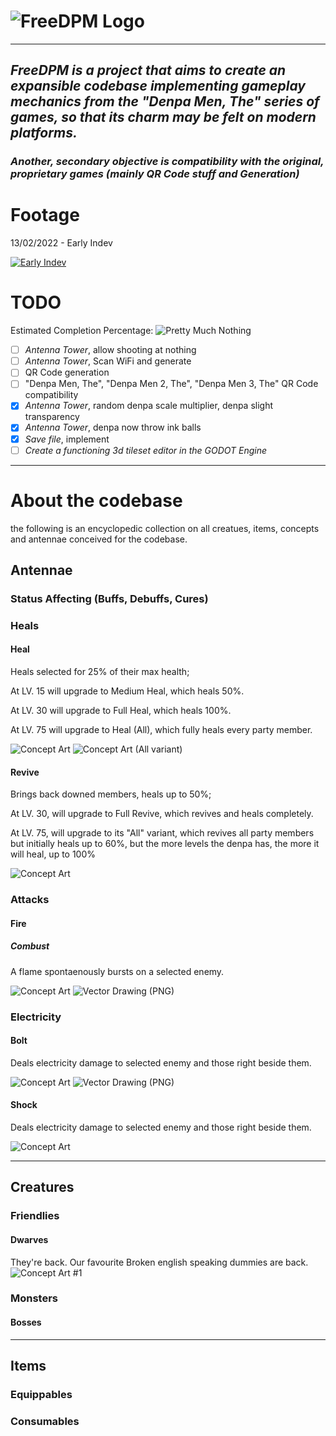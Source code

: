 # ![FreeDPM Logo](src/logo.png "FreeDPM")

--------------------------------------------------------------------------------

## _FreeDPM is a project that aims to create an expansible codebase implementing gameplay mechanics from the "Denpa Men, The" series of games, so that its charm may be felt on modern platforms._

### _Another, secondary objective is compatibility with the original, proprietary games (mainly QR Code stuff and Generation)_

# Footage

13/02/2022 - Early Indev

[![Early Indev](http://img.youtube.com/vi/2yaVttZoP04/0.jpg)](https://www.youtube.com/watch?v=2yaVttZoP04 "Early Indev")

# TODO

Estimated Completion Percentage: ![Pretty Much Nothing](https://progress-bar.dev/1?title=Nothing)

- [ ] _Antenna Tower_, allow shooting at nothing
- [ ] _Antenna Tower_, Scan WiFi and generate
- [ ] QR Code generation
- [ ] "Denpa Men, The", "Denpa Men 2, The", "Denpa Men 3, The" QR Code compatibility
- [X] _Antenna Tower_, random denpa scale multiplier, denpa slight transparency
- [X] _Antenna Tower_, denpa now throw ink balls
- [X] _Save file_, implement
- [ ] _Create a functioning 3d tileset editor in the GODOT Engine_

--------------------------------------------------------------------------------

# About the codebase

the following is an encyclopedic collection on all creatues, items, concepts and antennae conceived for the codebase.

## Antennae

### Status Affecting (Buffs, Debuffs, Cures)

### Heals

#### Heal

Heals selected for 25% of their max health;

At LV. 15 will upgrade to Medium Heal, which heals 50%.

At LV. 30 will upgrade to Full Heal, which heals 100%.

At LV. 75 will upgrade to Heal (All), which fully heals every party member.

![Concept Art](readme-media/antennae/heal/single.png) ![Concept Art (All variant)](readme-media/antennae/heal/all.png)

#### Revive

Brings back downed members, heals up to 50%;

At LV. 30, will upgrade to Full Revive, which revives and heals completely.

At LV. 75, will upgrade to its "All" variant, which revives all party members but initially heals up to 60%, but the more levels the denpa has, the more it will heal, up to 100%

![Concept Art](readme-media/antennae/revival/rev.jpg)

### Attacks

#### Fire

##### Combust

A flame spontaenously bursts on a selected enemy.

![Concept Art](readme-media/antennae/fire/single.png) ![Vector Drawing (PNG)](src/assets/antennae/fire/single.png)

### Electricity

#### Bolt

Deals electricity damage to selected enemy and those right beside them.

![Concept Art](readme-media/antennae/elec/aoe.png) ![Vector Drawing (PNG)](src/assets/antennae/elec/aoe.png)

#### Shock

Deals electricity damage to selected enemy and those right beside them.

![Concept Art](readme-media/antennae/elec/single.png) <!--![Vector Drawing (PNG)](assets/antennae/elec/single.png)-->

--------------------------------------------------------------------------------

## Creatures

### Friendlies

#### Dwarves

They're back. Our favourite Broken english speaking dummies are back. ![Concept Art #1](readme-media/creatures/friendly/dwarf/IMG_20220212_160259.jpg) <!-- ![Model]() ![In Game]() -->

### Monsters

#### Bosses

--------------------------------------------------------------------------------

## Items

### Equippables

### Consumables
